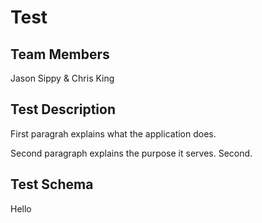 # Test

## Team Members
Jason Sippy & Chris King

## Test Description
First paragrah explains what the application does.

Second paragraph explains the purpose it serves.  Second.

## Test Schema
Hello
